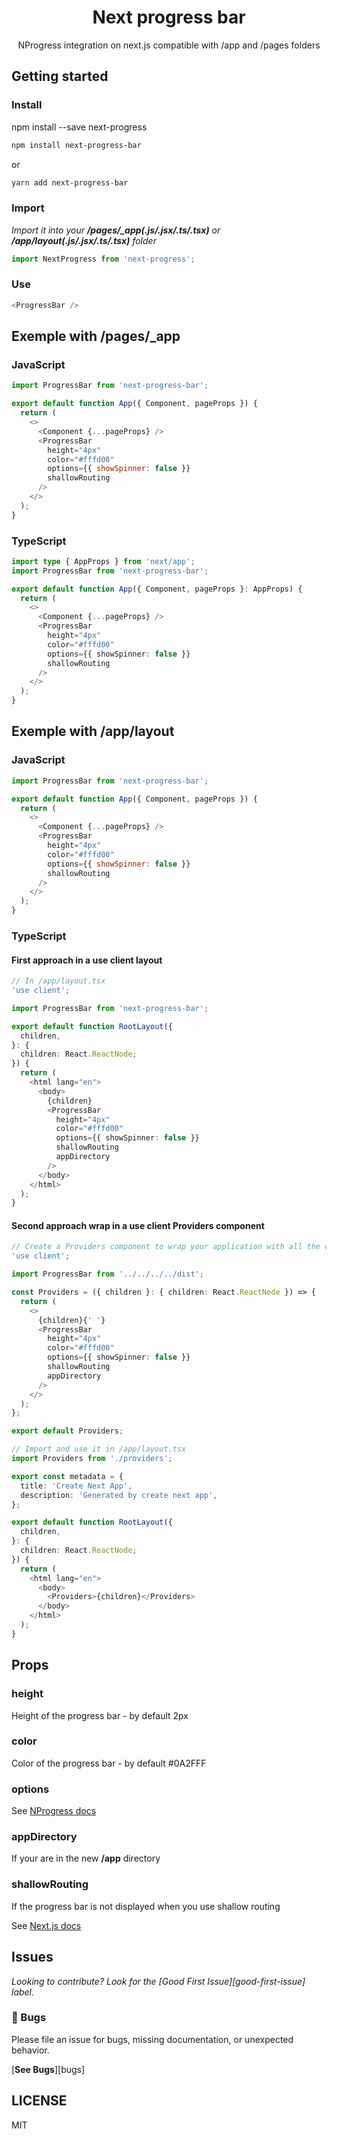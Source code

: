 <div align="center">
<h1>Next progress bar</h1>

<p>NProgress integration on next.js compatible with /app and /pages folders</p>
</div>

## Getting started

### Install

npm install --save next-progress

```bash
npm install next-progress-bar
```

or

```bash
yarn add next-progress-bar
```

### Import

_Import it into your **/pages/\_app(.js/.jsx/.ts/.tsx)** or **/app/layout(.js/.jsx/.ts/.tsx)** folder_

```javascript
import NextProgress from 'next-progress';
```

### Use

```javascript
<ProgressBar />
```

## Exemple with /pages/\_app

### JavaScript

```javascript
import ProgressBar from 'next-progress-bar';

export default function App({ Component, pageProps }) {
  return (
    <>
      <Component {...pageProps} />
      <ProgressBar
        height="4px"
        color="#fffd00"
        options={{ showSpinner: false }}
        shallowRouting
      />
    </>
  );
}
```

### TypeScript

```typescript
import type { AppProps } from 'next/app';
import ProgressBar from 'next-progress-bar';

export default function App({ Component, pageProps }: AppProps) {
  return (
    <>
      <Component {...pageProps} />
      <ProgressBar
        height="4px"
        color="#fffd00"
        options={{ showSpinner: false }}
        shallowRouting
      />
    </>
  );
}
```

## Exemple with /app/layout

### JavaScript

```javascript
import ProgressBar from 'next-progress-bar';

export default function App({ Component, pageProps }) {
  return (
    <>
      <Component {...pageProps} />
      <ProgressBar
        height="4px"
        color="#fffd00"
        options={{ showSpinner: false }}
        shallowRouting
      />
    </>
  );
}
```

### TypeScript

#### First approach in a use client layout

```typescript
// In /app/layout.tsx
'use client';

import ProgressBar from 'next-progress-bar';

export default function RootLayout({
  children,
}: {
  children: React.ReactNode;
}) {
  return (
    <html lang="en">
      <body>
        {children}
        <ProgressBar
          height="4px"
          color="#fffd00"
          options={{ showSpinner: false }}
          shallowRouting
          appDirectory
        />
      </body>
    </html>
  );
}
```

#### Second approach wrap in a use client Providers component

```typescript
// Create a Providers component to wrap your application with all the components requiring 'use client', such as next-progress-bar or your different contexts...
'use client';

import ProgressBar from '../../../../dist';

const Providers = ({ children }: { children: React.ReactNode }) => {
  return (
    <>
      {children}{' '}
      <ProgressBar
        height="4px"
        color="#fffd00"
        options={{ showSpinner: false }}
        shallowRouting
        appDirectory
      />
    </>
  );
};

export default Providers;

// Import and use it in /app/layout.tsx
import Providers from './providers';

export const metadata = {
  title: 'Create Next App',
  description: 'Generated by create next app',
};

export default function RootLayout({
  children,
}: {
  children: React.ReactNode;
}) {
  return (
    <html lang="en">
      <body>
        <Providers>{children}</Providers>
      </body>
    </html>
  );
}
```

## Props

### height

Height of the progress bar - by default 2px

### color

Color of the progress bar - by default #0A2FFF

### options

See [NProgress docs](https://www.npmjs.com/package/nprogress#configuration)

### appDirectory

If your are in the new **/app** directory

### shallowRouting

If the progress bar is not displayed when you use shallow routing

See [Next.js docs](https://nextjs.org/docs/pages/building-your-application/routing/linking-and-navigating#shallow-routing)

## Issues

_Looking to contribute? Look for the [Good First Issue][good-first-issue]
label._

### 🐛 Bugs

Please file an issue for bugs, missing documentation, or unexpected behavior.

[**See Bugs**][bugs]

## LICENSE

MIT
